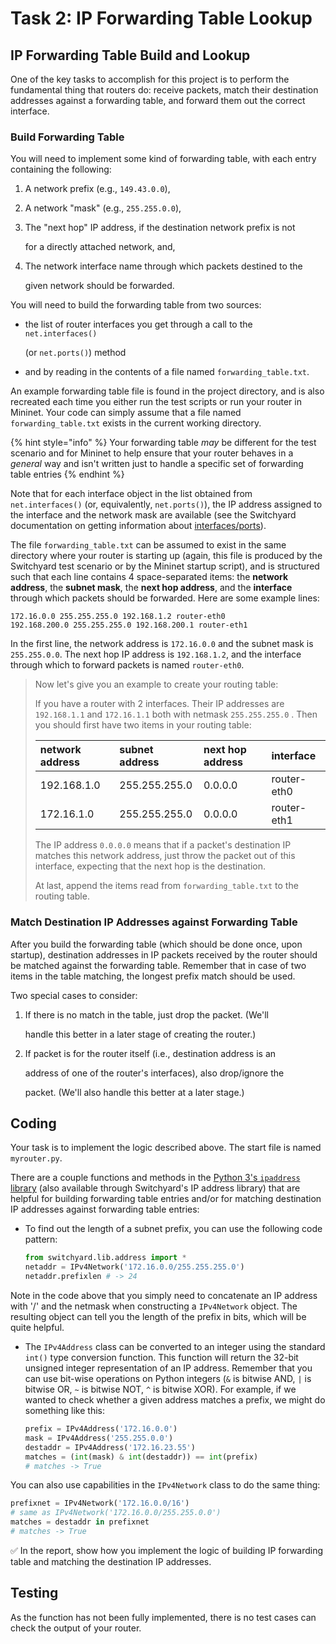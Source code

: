 # Task 2: IP Forwarding Table Lookup

## IP Forwarding Table Build and Lookup

One of the key tasks to accomplish for this project is to perform the fundamental thing that routers do: receive packets, match their destination addresses against a forwarding table, and forward them out the correct interface.

### Build Forwarding Table

You will need to implement some kind of forwarding table, with each entry containing the following:

1. A network prefix \(e.g., `149.43.0.0`\),
2. A network "mask" \(e.g., `255.255.0.0`\),
3. The "next hop" IP address, if the destination network prefix is not

   for a directly attached network, and,

4. The network interface name through which packets destined to the

   given network should be forwarded.

You will need to build the forwarding table from two sources:

* the list of router interfaces you get through a call to the `net.interfaces()`

  \(or `net.ports()`\) method

* and by reading in the contents of a file named `forwarding_table.txt`.

An example forwarding table file is found in the project directory, and is also recreated each time you either run the test scripts or run your router in Mininet. Your code can simply assume that a file named `forwarding_table.txt` exists in the current working directory.

{% hint style="info" %}
Your forwarding table _may_ be different for the test scenario and for Mininet to help ensure that your router behaves in a _general_ way and isn't written just to handle a specific set of forwarding table entries
{% endhint %}

Note that for each interface object in the list obtained from `net.interfaces()` \(or, equivalently, `net.ports()`\), the IP address assigned to the interface and the network mask are available \(see the Switchyard documentation on getting information about [interfaces/ports](https://pavinberg.gitee.io/switchyard/reference.html#interface-and-interfacetype-reference)\).

The file `forwarding_table.txt` can be assumed to exist in the same directory where your router is starting up \(again, this file is produced by the Switchyard test scenario or by the Mininet startup script\), and is structured such that each line contains 4 space-separated items: the **network address**, the **subnet mask**, the **next hop address**, and the **interface** through which packets should be forwarded. Here are some example lines:

```text
172.16.0.0 255.255.255.0 192.168.1.2 router-eth0
192.168.200.0 255.255.255.0 192.168.200.1 router-eth1
```

In the first line, the network address is `172.16.0.0` and the subnet mask is `255.255.0.0`. The next hop IP address is `192.168.1.2`, and the interface through which to forward packets is named `router-eth0`.

> Now let's give you an example to create your routing table:
>
> If you have a router with 2 interfaces. Their IP addresses are `192.168.1.1` and `172.16.1.1` both with netmask `255.255.255.0` . Then you should first have two items in your routing table:
>
> | network address | subnet address | next hop address | interface |
> | :--- | :--- | :--- | :--- |
> | 192.168.1.0 | 255.255.255.0 | 0.0.0.0 | router-eth0 |
> | 172.16.1.0 | 255.255.255.0 | 0.0.0.0 | router-eth1 |
>
> The IP address `0.0.0.0` means that if a packet's destination IP matches this network address, just throw the packet out of this interface, expecting that the next hop is the destination.
>
> At last, append the items read from `forwarding_table.txt` to the routing table.

### Match Destination IP Addresses against Forwarding Table

After you build the forwarding table \(which should be done once, upon startup\), destination addresses in IP packets received by the router should be matched against the forwarding table. Remember that in case of two items in the table matching, the longest prefix match should be used.

Two special cases to consider:

1. If there is no match in the table, just drop the packet. \(We'll

   handle this better in a later stage of creating the router.\)

2. If packet is for the router itself \(i.e., destination address is an

   address of one of the router's interfaces\), also drop/ignore the

   packet. \(We'll also handle this better at a later stage.\)

## Coding

Your task is to implement the logic described above. The start file is named `myrouter.py`.

There are a couple functions and methods in the [Python 3's `ipaddress` library](https://docs.python.org/3/library/ipaddress.html) \(also available through Switchyard's IP address library\) that are helpful for building forwarding table entries and/or for matching destination IP addresses against forwarding table entries:

* To find out the length of a subnet prefix, you can use the following code pattern:

  ```python
  from switchyard.lib.address import *
  netaddr = IPv4Network('172.16.0.0/255.255.255.0')
  netaddr.prefixlen # -> 24
  ```

Note in the code above that you simply need to concatenate an IP address with '/' and the netmask when constructing a `IPv4Network` object. The resulting object can tell you the length of the prefix in bits, which will be quite helpful.

* The `IPv4Address` class can be converted to an integer using the standard `int()` type conversion function. This function will return the 32-bit unsigned integer representation of an IP address. Remember that you can use bit-wise operations on Python integers \(`&` is bitwise AND, `|` is bitwise OR, `~` is bitwise NOT, `^` is bitwise XOR\). For example, if we wanted to check whether a given address matches a prefix, we might do something like this:

  ```python
  prefix = IPv4Address('172.16.0.0')
  mask = IPv4Address('255.255.0.0')
  destaddr = IPv4Address('172.16.23.55')
  matches = (int(mask) & int(destaddr)) == int(prefix)
  # matches -> True
  ```

You can also use capabilities in the `IPv4Network` class to do the same thing:

```python
prefixnet = IPv4Network('172.16.0.0/16')
# same as IPv4Network('172.16.0.0/255.255.0.0')
matches = destaddr in prefixnet
# matches -> True
```

✅ In the report, show how you implement the logic of building IP forwarding table and matching the destination IP addresses.

## Testing

As the function has not been fully implemented, there is no test cases can check the output of your router.

